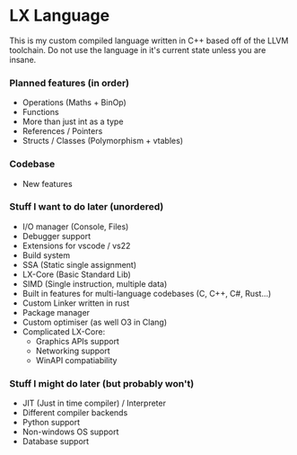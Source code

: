 # LX Language

This is my custom compiled language written in C++ based off of the LLVM toolchain. Do not use the language in it's current state unless you are insane.

### Planned features (in order)
- Operations (Maths + BinOp)
- Functions
- More than just int as a type
- References / Pointers
- Structs / Classes (Polymorphism + vtables)

### Codebase
- New features

### Stuff I want to do later (unordered)
- I/O manager (Console, Files)
- Debugger support
- Extensions for vscode / vs22
- Build system
- SSA (Static single assignment)
- LX-Core (Basic Standard Lib)
- SIMD (Single instruction, multiple data)
- Built in features for multi-language codebases (C, C++, C#, Rust...)
- Custom Linker written in rust
- Package manager
- Custom optimiser (as well O3 in Clang)
- Complicated LX-Core:
    - Graphics APIs support
    - Networking support
    - WinAPI compatiability

### Stuff I might do later (but probably won't)
- JIT (Just in time compiler) / Interpreter
- Different compiler backends
- Python support
- Non-windows OS support
- Database support
